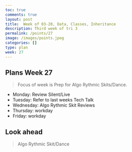 ```yaml
---
toc: true
comments: true
layout: post
title:  Week of 03-20, Data, Classes, Inheritance
description: Third week of tri 3
permalink: /points/27
image: /images/points.jpeg
categories: []
type: plan
week: 27
---
```


## Plans Week 27
> Focus of week is Prep for Algo Rythmic Skits/Dance.
- Monday: Review Silent/Live
- Tuesday: Refer to last weeks Tech Talk
- Wednesday: Algo Rythmic Skit Reviews
- Thursday: workday
- Friday: workday

## Look ahead
> Algo Rythmic Skit/Dance